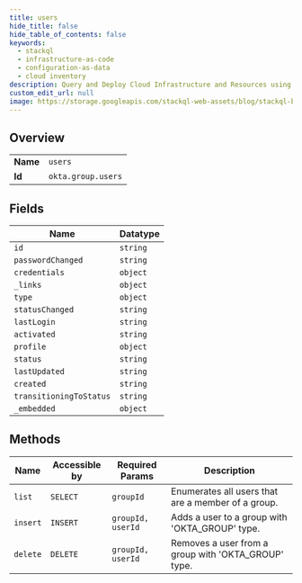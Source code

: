 ```yaml
---
title: users
hide_title: false
hide_table_of_contents: false
keywords:
  - stackql
  - infrastructure-as-code
  - configuration-as-data
  - cloud inventory
description: Query and Deploy Cloud Infrastructure and Resources using SQL
custom_edit_url: null
image: https://storage.googleapis.com/stackql-web-assets/blog/stackql-blog-post-featured-image.png
---
```

  
    

## Overview
<table><tbody>
<tr><td><b>Name</b></td><td><code>users</code></td></tr>
<tr><td><b>Id</b></td><td><code>okta.group.users</code></td></tr>
</tbody></table>

## Fields
| Name | Datatype |
| ---- | -------- |
| `id` | `string` |
| `passwordChanged` | `string` |
| `credentials` | `object` |
| `_links` | `object` |
| `type` | `object` |
| `statusChanged` | `string` |
| `lastLogin` | `string` |
| `activated` | `string` |
| `profile` | `object` |
| `status` | `string` |
| `lastUpdated` | `string` |
| `created` | `string` |
| `transitioningToStatus` | `string` |
| `_embedded` | `object` |
## Methods
| Name | Accessible by | Required Params | Description |
| ---- | ------------- | --------------- | ----------- |
| `list` | `SELECT` | `groupId` | Enumerates all users that are a member of a group. |
| `insert` | `INSERT` | `groupId, userId` | Adds a user to a group with 'OKTA_GROUP' type. |
| `delete` | `DELETE` | `groupId, userId` | Removes a user from a group with 'OKTA_GROUP' type. |
